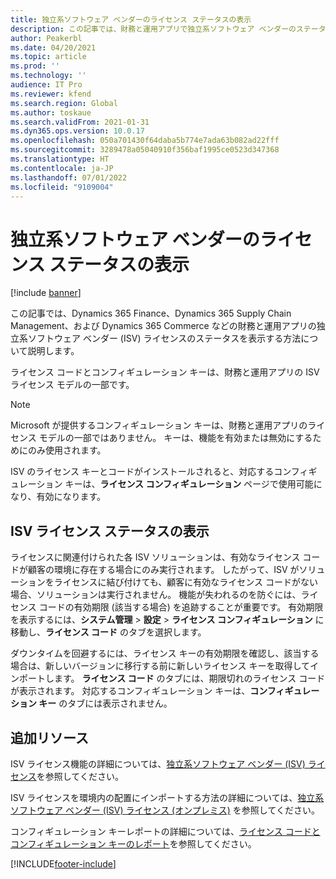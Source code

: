 ```yaml
---
title: 独立系ソフトウェア ベンダーのライセンス ステータスの表示
description: この記事では、財務と運用アプリで独立系ソフトウェア ベンダーのステータスを表示する方法について説明します。
author: Peakerbl
ms.date: 04/20/2021
ms.topic: article
ms.prod: ''
ms.technology: ''
audience: IT Pro
ms.reviewer: kfend
ms.search.region: Global
ms.author: toskaue
ms.search.validFrom: 2021-01-31
ms.dyn365.ops.version: 10.0.17
ms.openlocfilehash: 050a701430f64daba5b774e7ada63b082ad22fff
ms.sourcegitcommit: 3289478a05040910f356baf1995ce0523d347368
ms.translationtype: HT
ms.contentlocale: ja-JP
ms.lasthandoff: 07/01/2022
ms.locfileid: "9109004"
---
```

# <a name="view-independent-software-vendor-license-status"></a>独立系ソフトウェア ベンダーのライセンス ステータスの表示

[!include [banner](../includes/banner.md)]


この記事では、Dynamics 365 Finance、Dynamics 365 Supply Chain Management、および Dynamics 365 Commerce などの財務と運用アプリの独立系ソフトウェア ベンダー (ISV) ライセンスのステータスを表示する方法について説明します。

ライセンス コードとコンフィギュレーション キーは、財務と運用アプリの ISV ライセンス モデルの一部です。

> [!NOTE]
> Microsoft が提供するコンフィギュレーション キーは、財務と運用アプリのライセンス モデルの一部ではありません。 キーは、機能を有効または無効にするためにのみ使用されます。

ISV のライセンス キーとコードがインストールされると、対応するコンフィギュレーション キーは、**ライセンス コンフィギュレーション** ページで使用可能になり、有効になります。

## <a name="view-isv-license-status"></a>ISV ライセンス ステータスの表示
ライセンスに関連付けられた各 ISV ソリューションは、有効なライセンス コードが顧客の環境に存在する場合にのみ実行されます。 したがって、ISV がソリューションをライセンスに結び付けても、顧客に有効なライセンス コードがない場合、ソリューションは実行されません。 機能が失われるのを防ぐには、ライセンス コードの有効期限 (該当する場合) を追跡することが重要です。 有効期限を表示するには、**システム管理** > **設定** > **ライセンス コンフィギュレーション** に移動し、**ライセンス コード** のタブを選択します。

ダウンタイムを回避するには、ライセンス キーの有効期限を確認し、該当する場合は、新しいバージョンに移行する前に新しいライセンス キーを取得してインポートします。
**ライセンス コード** のタブには、期限切れのライセンス コードが表示されます。 対応するコンフィギュレーション キーは、**コンフィギュレーション キー** のタブには表示されません。


## <a name="additional-resources"></a>追加リソース
ISV ライセンス機能の詳細については、[独立系ソフトウェア ベンダー (ISV) ライセンス](../dev-tools/isv-licensing.md)を参照してください。

ISV ライセンスを環境内の配置にインポートする方法の詳細については、[独立系ソフトウェア ベンダー (ISV) ライセンス (オンプレミス)](../dev-tools/isv-licensing-on-prem.md) を参照してください。

コンフィギュレーション キーレポートの詳細については、[ライセンス コードとコンフィギュレーション キーのレポート](license-codes-configuration-keys-report.md)を参照してください。


[!INCLUDE[footer-include](../../../includes/footer-banner.md)]

